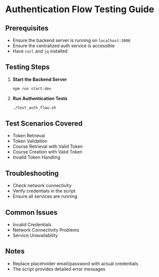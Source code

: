 # Authentication Flow Testing Guide

## Prerequisites
- Ensure the backend server is running on `localhost:3000`
- Ensure the centralized auth service is accessible
- Have `curl` and `jq` installed

## Testing Steps

1. **Start the Backend Server**
   ```bash
   npm run start:dev
   ```

2. **Run Authentication Tests**
   ```bash
   ./test_auth_flow.sh
   ```

## Test Scenarios Covered
- Token Retrieval
- Token Validation
- Course Retrieval with Valid Token
- Course Creation with Valid Token
- Invalid Token Handling

## Troubleshooting
- Check network connectivity
- Verify credentials in the script
- Ensure all services are running

## Common Issues
- Invalid Credentials
- Network Connectivity Problems
- Service Unavailability

## Notes
- Replace placeholder email/password with actual credentials
- The script provides detailed error messages
